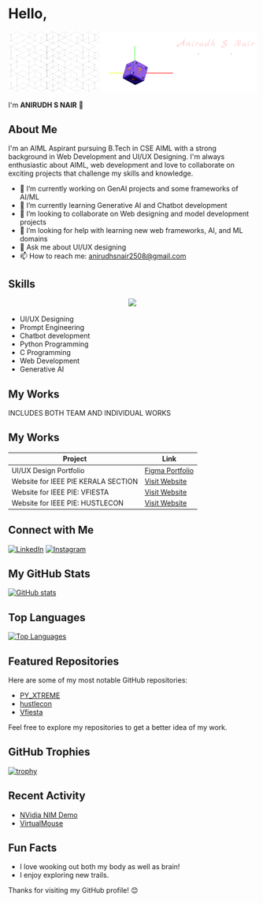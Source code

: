 # Hello,
![Banner](https://github.com/anirxudh/Python/blob/main/Group%20265.png)


I'm **ANIRUDH S NAIR** 👋

## About Me

I'm an AIML Aspirant pursuing B.Tech in CSE AIML with a strong background in Web Development and UI/UX Designing. I'm always enthusiastic about AIML, web development and love to collaborate on exciting projects that challenge my skills and knowledge.

- 🔭 I’m currently working on GenAI projects and some frameworks of AI/ML
- 🌱 I’m currently learning Generative AI and Chatbot development
- 👯 I’m looking to collaborate on Web designing and model development projects
- 🤔 I’m looking for help with learning new web frameworks, AI, and ML domains
- 💬 Ask me about UI/UX designing
- 📫 How to reach me: [anirudhsnair2508@gmail.com](mailto:anirudhsnair2508@gmail.com)

## Skills
<p align="center">
  <a href="https://skillicons.dev">
    <img src="https://skillicons.dev/icons?i=python,c,r,sklearn,tensorflow,html,css,js,github,opencv,postman,figma,latex,eclipse,vscode,ai,ps,xd" />
  </a>
</p>


- UI/UX Designing
- Prompt Engineering
- Chatbot development
- Python Programming
- C Programming
- Web Development
- Generative AI

## My Works
INCLUDES BOTH TEAM AND INDIVIDUAL WORKS
## My Works

| Project | Link |
| --- | --- |
| UI/UX Design Portfolio | [Figma Portfolio](https://www.figma.com/file/82QslAauShEVHyu7pr8vsh/ui-works?type=design&mode=design&t=eBBHMma16ozIDQ13-1) |
| Website for IEEE PIE KERALA SECTION | [Visit Website](https://pie.ieeekerala.org/) |
| Website for IEEE PIE: VFIESTA | [Visit Website](https://v-fiesta2.0.pie.ieeekerala.org/index.html) |
| Website for IEEE PIE: HUSTLECON | [Visit Website](https://hustlecon.pie.ieeekerala.org/) |


## Connect with Me
[![LinkedIn](https://img.shields.io/badge/LinkedIn-0077B5?style=for-the-badge&logo=linkedin&logoColor=white)](https://www.linkedin.com/in/anirudh-s-nair-8488371b0/)
[![Instagram](https://img.shields.io/badge/Instagram-E4405F?style=for-the-badge&logo=instagram&logoColor=white)](https://www.instagram.com/_ani.rx.udh_/)

## My GitHub Stats
[![GitHub stats](https://github-readme-stats.vercel.app/api?username=anirxudh&show_icons=true&theme=radical)](https://github.com/anirxudh)

## Top Languages
[![Top Languages](https://github-readme-stats.vercel.app/api/top-langs/?username=anirxudh&layout=compact&theme=radical)](https://github.com/anirxudh)

## Featured Repositories

Here are some of my most notable GitHub repositories:

- [PY_XTREME](https://github.com/anirxudh/PY_XTREME)
- [hustlecon](https://github.com/anirxudh/hustlecon.github.io)
- [Vfiesta](https://github.com/anirxudh/Vfiesta/tree/main)

Feel free to explore my repositories to get a better idea of my work.

## GitHub Trophies
[![trophy](https://github-profile-trophy.vercel.app/?username=anirxudh&theme=onedark)](https://github.com/anirxudh)

## Recent Activity
- [NVidia NIM Demo](https://github.com/anirxudh/NVIDIA_NIM-demo)
- [VirtualMouse](https://github.com/anirxudh/VirtualMouse)

## Fun Facts

- I love wooking out both my body as well as brain!
- I enjoy exploring new trails.

Thanks for visiting my GitHub profile! 😊
